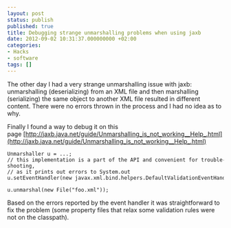 ```yaml
---
layout: post
status: publish
published: true
title: Debugging strange unmarshalling problems when using jaxb
date: 2012-09-02 10:31:37.000000000 +02:00
categories:
- Hacks
- software
tags: []
---
```

The other day I had a very strange unmarshalling issue with jaxb: unmarshalling (deserializing) from an XML file and then marshalling (serializing) the same object to another XML file resulted in different content. There were no errors thrown in the process and I had no idea as to why.

Finally I found a way to debug it on this page [http://jaxb.java.net/guide/Unmarshalling_is_not_working__Help_.html](http://jaxb.java.net/guide/Unmarshalling_is_not_working__Help_.html)

```
Unmarshaller u = ...;
// this implementation is a part of the API and convenient for trouble-shooting,
// as it prints out errors to System.out
u.setEventHandler(new javax.xml.bind.helpers.DefaultValidationEventHandler());

u.unmarshal(new File("foo.xml"));
```

Based on the errors reported by the event handler it was straightforward to fix the problem (some property files that relax some validation rules were not on the classpath).
